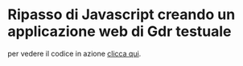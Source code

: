 # Ripasso di Javascript creando un applicazione web di Gdr testuale

per vedere il codice in azione [clicca qui](https://marcodevito.github.io/Ripasso_Js_02_RPG_Dom/). 